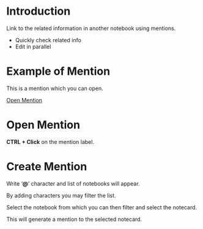 # Introduction

Link to the related information in another notebook using mentions.

- Quickly check related info
- Edit in parallel

# Example of Mention

This is a mention which you can open.

[Open Mention](@mentions#Open%20Mention "Open from 'mentions'")

# Open Mention

**CTRL + Click** on the mention label.

# Create Mention

Write ‘**@**’ character and list of notebooks will appear.

By adding characters you may filter the list.

Select the notebook from which you can then filter and select the notecard.

This will generate a mention to the selected notecard.
